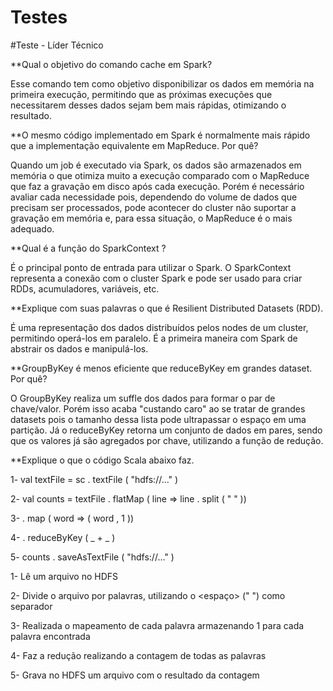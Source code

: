 # Testes

#Teste - Líder Técnico

**Qual o objetivo do comando cache em Spark?

Esse comando tem como objetivo disponibilizar os dados em memória na primeira execução, permitindo que as próximas execuções que necessitarem desses dados sejam bem mais rápidas, otimizando o resultado.


**O mesmo código implementado em Spark é normalmente mais rápido que a implementação equivalente em
MapReduce. Por quê?

Quando um job é executado via Spark, os dados são armazenados em memória o que otimiza muito a execução comparado com o MapReduce que faz a gravação em disco após cada execução. Porém é necessário avaliar cada necessidade pois, dependendo do volume de dados que precisam ser processados, pode acontecer do cluster não suportar a gravação em memória e, para essa situação, o MapReduce é o mais adequado.


**Qual é a função do SparkContext ?

É o principal ponto de entrada para utilizar o Spark. O SparkContext representa a conexão com o cluster Spark e pode ser usado para criar RDDs, acumuladores, variáveis, etc.


**Explique com suas palavras o que é Resilient Distributed Datasets (RDD).

É uma representação dos dados distribuídos pelos nodes de um cluster, permitindo operá-los em paralelo. É a primeira maneira com Spark de abstrair os dados e manipulá-los.



**GroupByKey é menos eficiente que reduceByKey em grandes dataset. Por quê?

O GroupByKey realiza um suffle dos dados para formar o par de chave/valor. Porém isso acaba "custando caro" ao se tratar de grandes datasets pois o tamanho dessa lista pode ultrapassar o espaço em uma partição. Já o reduceByKey retorna um conjunto de dados em pares, sendo que os valores já são agregados por chave, utilizando a função de redução.



**Explique o que o código Scala abaixo faz.

1- val textFile = sc . textFile ( "hdfs://..." )

2- val counts = textFile . flatMap ( line => line . split ( " " ))

3- . map ( word => ( word , 1 ))

4- . reduceByKey ( _ + _ )

5- counts . saveAsTextFile ( "hdfs://..." )


1- Lê um arquivo no HDFS

2- Divide o arquivo por palavras, utilizando o <espaço> (" ") como separador

3- Realizada o mapeamento de cada palavra armazenando 1 para cada palavra encontrada

4- Faz a redução realizando a contagem de todas as palavras

5- Grava no HDFS um arquivo com o resultado da contagem
